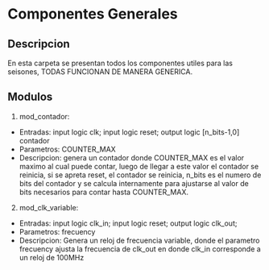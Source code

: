 # Componentes Generales
## Descripcion
En esta carpeta se presentan todos los componentes utiles para las seisones,
TODAS FUNCIONAN DE MANERA GENERICA.

## Modulos

1. mod_contador:
  * Entradas: input logic clk; input logic reset; output logic [n_bits-1,0] contador
  * Parametros: COUNTER_MAX
  * Descripcion: genera un contador donde COUNTER_MAX es el valor maximo al cual puede contar, luego de llegar a este valor
el contador se reinicia, si se apreta reset, el contador se reinicia, n_bits es el numero de bits del contador y se calcula internamente para ajustarse al valor de bits necesarios para contar hasta COUNTER_MAX.
2. mod_clk_variable:
  * Entradas: input logic clk_in; input logic reset; output logic clk_out;
  * Parametros: frecuency
  * Descripcion: Genera un reloj de frecuencia variable, donde el parametro frecuency ajusta la frecuencia de clk_out en donde clk_in corresponde a un reloj de 100MHz
